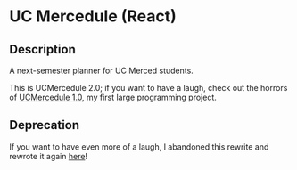 UC Mercedule (React)
========
## Description
A next-semester planner for UC Merced students.

This is UCMercedule 2.0; if you want to have a laugh, check out the horrors of
[UCMercedule 1.0](https://github.com/karinassuni/karinassuni.github.io), my
first large programming project.

## Deprecation
If you want to have even more of a laugh, I abandoned this rewrite and rewrote
it again [here](https://github.com/karinassuni/ucmercedule)!
